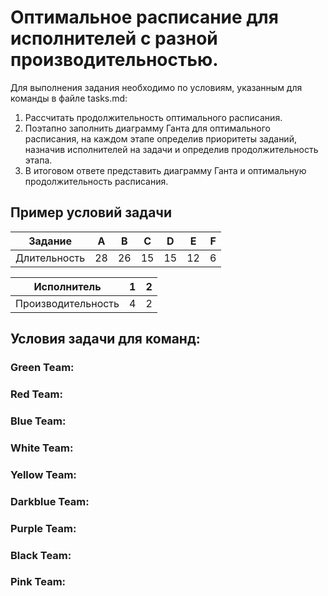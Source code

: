 
# Оптимальное расписание для исполнителей с разной производительностью.

Для выполнения задания необходимо по условиям, указанным для команды в файле 
tasks.md:
1. Рассчитать продолжительность оптимального расписания.
2. Поэтапно заполнить диаграмму Ганта для оптимального расписания, на каждом 
этапе определив приоритеты заданий, назначив исполнителей на задачи и 
определив продолжительность этапа.
3. В итоговом ответе представить диаграмму Ганта и оптимальную продолжительность
расписания.

## Пример условий задачи

| Задание    | A  | B  | C  | D  | E  | F  |
|------------|----|----|----|----|----|----|
|Длительность| 28 | 26 | 15 | 15 | 12 | 6  |

| Исполнитель        | 1  | 2  |
|--------------------|----|----|
| Производительность | 4  | 2  |

## Условия задачи для команд:  
### Green Team:

### Red Team:  

### Blue Team:  

### White Team:  

### Yellow Team:  

### Darkblue Team:  

### Purple Team:  

### Black Team:  

### Pink Team:
